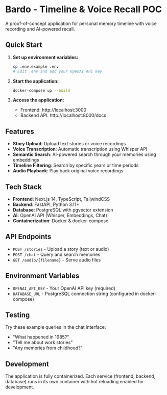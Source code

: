 # Bardo - Timeline & Voice Recall POC

A proof-of-concept application for personal memory timeline with voice recording and AI-powered recall.

## Quick Start

1. **Set up environment variables:**
   ```bash
   cp .env.example .env
   # Edit .env and add your OpenAI API key
   ```

2. **Start the application:**
   ```bash
   docker-compose up --build
   ```

3. **Access the application:**
   - Frontend: http://localhost:3000
   - Backend API: http://localhost:8000/docs

## Features

- **Story Upload**: Upload text stories or voice recordings
- **Voice Transcription**: Automatic transcription using Whisper API
- **Semantic Search**: AI-powered search through your memories using embeddings
- **Timeline Filtering**: Search by specific years or time periods
- **Audio Playback**: Play back original voice recordings

## Tech Stack

- **Frontend**: Next.js 14, TypeScript, TailwindCSS
- **Backend**: FastAPI, Python 3.11+
- **Database**: PostgreSQL with pgvector extension
- **AI**: OpenAI API (Whisper, Embeddings, Chat)
- **Containerization**: Docker & docker-compose

## API Endpoints

- `POST /stories` - Upload a story (text or audio)
- `POST /chat` - Query and search memories
- `GET /audio/{filename}` - Serve audio files

## Environment Variables

- `OPENAI_API_KEY` - Your OpenAI API key (required)
- `DATABASE_URL` - PostgreSQL connection string (configured in docker-compose)

## Testing

Try these example queries in the chat interface:
- "What happened in 1985?"
- "Tell me about work stories"
- "Any memories from childhood?"

## Development

The application is fully containerized. Each service (frontend, backend, database) runs in its own container with hot reloading enabled for development.